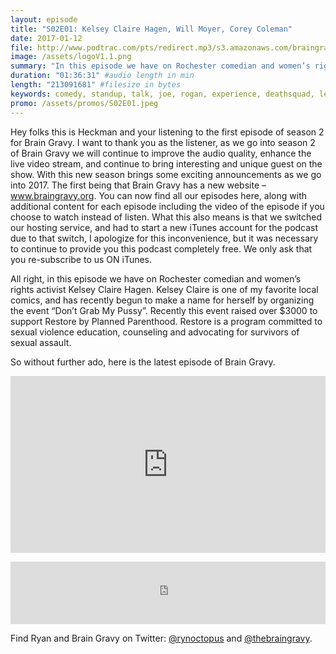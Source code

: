```yaml
---
layout: episode
title: "S02E01: Kelsey Claire Hagen, Will Moyer, Corey Coleman"
date: 2017-01-12
file: http://www.podtrac.com/pts/redirect.mp3/s3.amazonaws.com/braingravy.org/S02E01.mp3
image: /assets/logoV1.1.png
summary: "In this episode we have on Rochester comedian and women’s rights activist Kelsey Claire Hagen. Kelsey Claire is one of my favorite local comics, and has recently begun to make a name for herself by organizing the event 'Don’t Grab My Pussy'. Recently this event raised over $3000 to support Restore by Planned Parenthood. Restore is a program committed to sexual violence education, counseling and advocating for survivors of sexual assault."
duration: "01:36:31" #audio length in min
length: "213091681" #filesize in bytes
keywords: comedy, standup, talk, joe, rogan, experience, deathsquad, legion, of, skanks, science, media, news, video, games, nerd, comics, nerdist, pop, culter, technology, politics, npr
promo: /assets/promos/S02E01.jpeg
---
```

Hey folks this is Heckman and your listening to the first episode of season 2 for Brain Gravy. I want to thank you as the listener, as we go into season 2 of Brain Gravy we will continue to improve the audio quality, enhance the live video stream, and continue to bring interesting and unique guest on the show. With this new season brings some exciting announcements as we go into 2017. The first being that Brain Gravy has a new website – www.braingravy.org. You can now find all our episodes here, along with additional content for each episode including the video of the episode if you choose to watch instead of listen. What this also means is that we switched our hosting service, and had to start a new iTunes account for the podcast due to that switch, I apologize for this inconvenience, but it was necessary to continue to provide you this podcast completely free. We only ask that you re-subscribe to us ON iTunes. 

All right, in this episode we have on Rochester comedian and women’s rights activist Kelsey Claire Hagen. Kelsey Claire is one of my favorite local comics, and has recently begun to make a name for herself by organizing the event “Don’t Grab My Pussy”. Recently this event raised over $3000 to support Restore by Planned Parenthood. Restore is a program committed to sexual violence education, counseling and advocating for survivors of sexual assault. 

So without further ado, here is the latest episode of Brain Gravy.

<style>.embed-container { position: relative; padding-bottom: 56.25%; height: 0; overflow: hidden; max-width: 100%; } .embed-container iframe, .embed-container object, .embed-container embed { position: absolute; top: 0; left: 0; width: 100%; height: 100%; }</style><p class='embed-container'><iframe src='https://www.youtube.com/embed//blFPXbi54A8' frameborder='0' allowfullscreen></iframe></p> 

<p><iframe src="https://publisher.podtrac.com/player/ODM3NTc1/MjI1" width="100%" height="100" scrolling="no" frameborder="no"></iframe></p>

Find Ryan and Brain Gravy on Twitter: [@rynoctopus](https://twitter.com/rynoctopus) and [@thebraingravy](https://twitter.com/thebraingravy).
